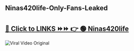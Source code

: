 
 ## Ninas420life-Only-Fans-Leaked

# <h2><a href="https://clipsfans.com/Ninas420life&ref=git">🔗 Click to LINKS ⏩⏩ 👉 🟢 Ninas420life </a></h2>

<a href="https://clipsfans.com/Ninas420life&ref=git" rel="nofollow" data-target="animated-image.originalLink"><img src="https://i.ibb.co.com/xMMVF88/686577567.gif" alt="Viral Video Original" style="max-width: 100%; display: inline-block;" data-target="animated-image.originalImage"></a>
